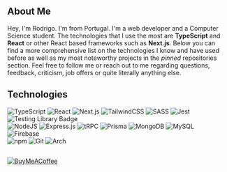 
  
## About Me
Hey, I'm Rodrigo. I'm from Portugal. I'm a web developer and a Computer Science student. The technologies that I use the most are **TypeScript** and **React** or other React based frameworks such as **Next.js**. Below you can find a more comprehensive list on the technologies I know and have used before as well as my most noteworthy projects in the _pinned_ repositories section. Feel free to follow me or reach out to me regarding questions, feedback, criticism, job offers or quite literally anything else.

## Technologies
![TypeScript](https://img.shields.io/badge/typescript-%23007ACC.svg?style=for-the-badge&logo=typescript&logoColor=white) ![React](https://img.shields.io/badge/react-%2320232a.svg?style=for-the-badge&logo=react&logoColor=%2361DAFB) ![Next.js](https://img.shields.io/badge/Next.js-000?logo=nextdotjs&logoColor=fff&style=for-the-badge) ![TailwindCSS](https://img.shields.io/badge/tailwindcss-%2338B2AC.svg?style=for-the-badge&logo=tailwind-css&logoColor=white) ![SASS](https://img.shields.io/badge/SASS-hotpink.svg?style=for-the-badge&logo=SASS&logoColor=white) ![Jest](https://img.shields.io/badge/Jest-C21325?style=for-the-badge&logo=jest&logoColor=fff) ![Testing Library Badge](https://img.shields.io/badge/Testing%20Library-E33332?logo=testinglibrary&logoColor=fff&style=for-the-badge) <br> ![NodeJS](https://img.shields.io/badge/node.js-6DA55F?style=for-the-badge&logo=node.js&logoColor=white) ![Express.js](https://img.shields.io/badge/express.js-%23404d59.svg?style=for-the-badge&logo=express&logoColor=%2361DAFB) ![tRPC](https://img.shields.io/badge/tRPC-2596BE?logo=trpc&logoColor=fff&style=for-the-badge) ![Prisma](https://img.shields.io/badge/Prisma-2D3748?logo=prisma&logoColor=fff&style=for-the-badge) ![MongoDB](https://img.shields.io/badge/MongoDB-%234ea94b.svg?style=for-the-badge&logo=mongodb&logoColor=white) ![MySQL](https://img.shields.io/badge/mysql-%2300f.svg?style=for-the-badge&logo=mysql&logoColor=white) ![Firebase](https://img.shields.io/badge/firebase-%23039BE5.svg?style=for-the-badge&logo=firebase) <br> ![npm](https://img.shields.io/badge/npm-CB3837?logo=npm&logoColor=fff&style=for-the-badge) ![Git](https://img.shields.io/badge/Git-F05032?logo=git&logoColor=fff&style=for-the-badge) ![Arch](https://img.shields.io/badge/Arch%20Linux-1793D1?logo=archlinux&logoColor=fff&style=for-the-badge)

##
[![BuyMeACoffee](https://img.shields.io/badge/Buy%20Me%20a%20Coffee-ffdd00?style=for-the-badge&logo=buy-me-a-coffee&logoColor=black)](https://www.buymeacoffee.com/rodrigofreitas) 

